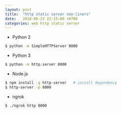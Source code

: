 ```yaml
---
layout: post
title:  "http static server one-liners"
date:   2018-06-22 22:15:00 +0700
categories: web http static server
---
```


+ Python 2
```sh
$ python -m SimpleHTTPServer 8000
```

+ Python 3
```sh
$ python -m http.server 8000
```

+ Node.js
```sh
$ npm install -g http-server   # install dependency
$ http-server -p 8000
```

+ ngrok
```sh
$ ./ngrok http 8000
```
